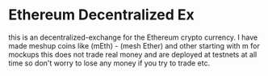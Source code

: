 # Ethereum Decentralized Ex
this is an decentralized-exchange for the Ethereum crypto currency. I have made meshup coins like (mEth) - (mesh Ether) and other starting with m<Currency> for mockups this does not trade real money and are deployed at testnets at all time so don't worry to lose any money if you try to trade etc.
